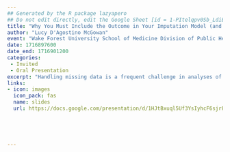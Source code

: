 ```yaml
---
## Generated by the R package lazyapero
## Do not edit directly, edit the Google Sheet [id = 1-PItelqpv0Sb_LdiEDqb8O3D_Roii5nVTL07IRVbRtA]
title: "Why You Must Include the Outcome in Your Imputation Model (and Why It's Not Double Dipping)"
author: "Lucy D'Agostino McGowan"
event: "Wake Forest University School of Medicine Division of Public Health Sciences Grand Rounds 2024"
date: 1716897600
date_end: 1716901200
categories:
 - Invited
 - Oral Presentation
excerpt: "Handling missing data is a frequent challenge in analyses of health data, and imputation techniques are often employed to address this issue. This talk focuses on scenarios where a covariate with missing values is to be imputed and examines the prevailing recommendation to include the outcome variable in the imputation model. Specifically, we delve into stochastic imputation methods and their effects on accurately estimating the relationship between the imputed covariate and the outcome. Through mathematical proofs and a series of simulations, we demonstrate that incorporating the outcome variable in imputation models is essential for achieving unbiased results with stochastic imputation. Furthermore, we address the concern that this practice constitutes \"double dipping\" or data dredging. By providing both theoretical and empirical evidence, we show why including the outcome variable is a legitimate and necessary approach rather than a source of bias."
links:
- icon: images
  icon_pack: fas
  name: slides
  url: https://docs.google.com/presentation/d/1HJtBxuql5Uf3YsIyhcF6sjrF2kS85TI8GXMPsTM3vIs/edit?usp=sharing





---
```

